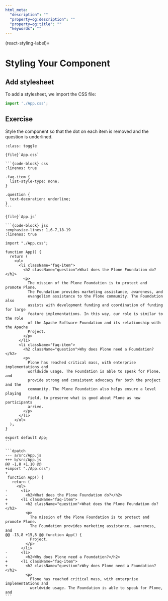 ```yaml
---
html_meta:
  "description": ""
  "property=og:description": ""
  "property=og:title": ""
  "keywords": ""
---
```


(react-styling-label)=

# Styling Your Component

## Add stylesheet

To add a stylesheet, we import the CSS file:

```jsx
import './App.css';
```

## Exercise

Style the component so that the dot on each item is removed and the question is underlined.

````{admonition} Solution
:class: toggle

{file}`App.css`

```{code-block} css
:linenos: true

.faq-item {
  list-style-type: none;
}

.question {
  text-decoration: underline;
}
```

{file}`App.js`

```{code-block} jsx
:emphasize-lines: 1,6-7,18-19
:linenos: true

import "./App.css";

function App() {
  return (
    <ul>
      <li className="faq-item">
        <h2 className="question">What does the Plone Foundation do?</h2>
        <p>
          The mission of the Plone Foundation is to protect and promote Plone.
          The Foundation provides marketing assistance, awareness, and
          evangelism assistance to the Plone community. The Foundation also
          assists with development funding and coordination of funding for large
          feature implementations. In this way, our role is similar to the role
          of the Apache Software Foundation and its relationship with the Apache
          Project.
        </p>
      </li>
      <li className="faq-item">
        <h2 className="question">Why does Plone need a Foundation?</h2>
        <p>
          Plone has reached critical mass, with enterprise implementations and
          worldwide usage. The Foundation is able to speak for Plone, and
          provide strong and consistent advocacy for both the project and the
          community. The Plone Foundation also helps ensure a level playing
          field, to preserve what is good about Plone as new participants
          arrive.
        </p>
      </li>
    </ul>
  );
}

export default App;
```

```dpatch
--- a/src/App.js
+++ b/src/App.js
@@ -1,8 +1,10 @@
+import "./App.css";
+
 function App() {
   return (
     <ul>
-      <li>
-        <h2>What does the Plone Foundation do?</h2>
+      <li className="faq-item">
+        <h2 className="question">What does the Plone Foundation do?</h2>
         <p>
           The mission of the Plone Foundation is to protect and promote Plone.
           The Foundation provides marketing assistance, awareness, and
@@ -13,8 +15,8 @@ function App() {
           Project.
         </p>
       </li>
-      <li>
-        <h2>Why does Plone need a Foundation?</h2>
+      <li className="faq-item">
+        <h2 className="question">Why does Plone need a Foundation?</h2>
         <p>
           Plone has reached critical mass, with enterprise implementations and
           worldwide usage. The Foundation is able to speak for Plone, and
```
````
